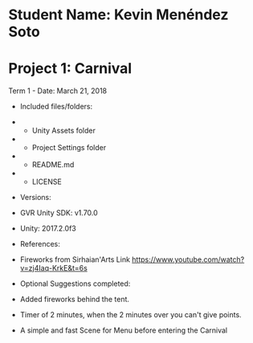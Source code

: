 # Student Name: Kevin Menéndez Soto
# Project 1: Carnival
Term 1 - Date: March 21, 2018

* Included files/folders:
 * - Unity Assets folder
 * - Project Settings folder
 * - README.md
 * - LICENSE

* Versions:
 * GVR Unity SDK: v1.70.0
 * Unity: 2017.2.0f3


* References:
 * Fireworks from Sirhaian'Arts
   Link https://www.youtube.com/watch?v=zj4Iaq-KrkE&t=6s
 
* Optional Suggestions completed:
 * Added fireworks behind the tent.
 * Timer of 2 minutes, when the 2 minutes over you can't give points.
 * A simple and fast Scene for Menu before entering the Carnival